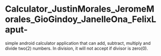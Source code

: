 # Calculator_JustinMorales_JeromeMorales_GioGindoy_JanelleOna_FelixLaput-
simple android calculator application that can add, subtract, multiply and divide two(2) numbers. In division, it will not accept if divisor is zero(0).
